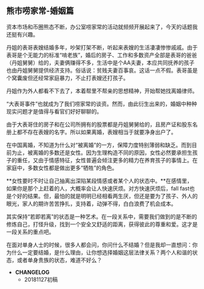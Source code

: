 ## 熊市唠家常-婚姻篇

资本市场和币圈熊态不断，办公室唠家常的活动就频频开展起来了，今天的话题我还挺有兴趣。

丹姐的表哥表嫂结婚多年，吵架打架不断，听起来表嫂的生活凄凄惨惨戚戚。由于表哥是个无能力的标准“啃老族”，婚后的房子、工作和多数资产全部是表哥的爸爸（丹姐舅舅）给的，夫妻俩赚得不多，生活中是个AA夫妻，本应共同抚养的孩子也由丹姐舅舅提供经济支持。俗话说：贫贱夫妻百事哀。这话一点不假。表哥虽是个窝囊废但还经常家庭暴力，不止打表嫂还打孩子。

丹姐作为外人都看不下去了，本着帮里不帮亲的思想精神，开始帮她找离婚律师。

“大表哥事件”也就成为了我们唠家常的谈资。然而，由此衍生出来的，婚姻中种种现实问题才是值得与看官们好好聊聊的。

由于大表哥住的房子和在公司所拥有的股票都是丹姐舅舅给的，且房产证和股东名册上都不存在表嫂的名字。所以如果离婚，表嫂相当于就要净身出户了。

在中国离婚，不知道为什么对“被离婚”的一方，保障力度特别薄弱和缺乏。而到目前为止，被离婚的多数还是女性。因为生理构造不同的原因，女性必然要承担生孩子的重任，又由于情感特征，女性普遍会倾注更多的精力在养育孩子的事情上。在家庭中，多数女性都是做出更多“牺牲”的角色。

**女性要时不时让自己抽离出深陷某段情感或者某个人的状态中。**在感情里，如果你是那个上赶着的人，大概率会让人快速厌烦。对方快速厌烦后，fall fast也是个好的结果。但，最怕的就是明明已经相看两生厌，但还是要为了孩子、外人的眼光，家人的期许苦苦挣扎，支持着，动弹不得，白白浪费了机会成本。

其实保持“若即若离”的状态是一种艺术。在一段关系中，需要我们做到的是不断的修炼自己，打怪升级，找到一个安全又舒适的距离，获得彼此的尊重和爱。这才是一段关系的重点吧。

在面对单身人士的时候，很多人都会问，你问什么不结婚？但是我却一直想问：你为什么一定要结婚，是什么理由，让你想选择婚姻这层法律关系？两个人和谐的状态，或者单身贵族的状态，难道不好么？



- **CHANGELOG**
  -  20181127初稿

